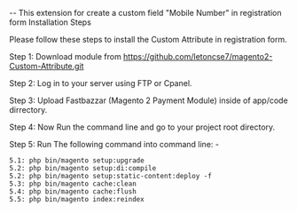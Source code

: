 -- This extension for create a custom field "Mobile Number" in registration form 
Installation Steps

Please follow these steps to install the Custom Attribute in registration form.

Step 1: Download module from https://github.com/letoncse7/magento2-Custom-Attribute.git

Step 2: Log in to your server using FTP or Cpanel.

Step 3: Upload Fastbazzar (Magento 2 Payment Module) inside of app/code dirrectory.

Step 4: Now Run the command line and go to your project root directory.

Step 5: Run The following command into command line: -

	5.1: php bin/magento setup:upgrade
	5.2: php bin/magento setup:di:compile
	5.2: php bin/magento setup:static-content:deploy -f
	5.3: php bin/magento cache:clean
	5.4: php bin/magento cache:flush
	5.5: php bin/magento index:reindex